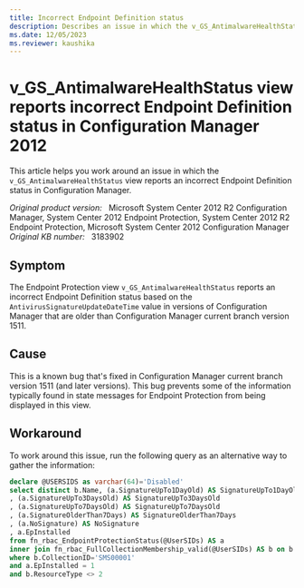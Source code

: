 ```yaml
---
title: Incorrect Endpoint Definition status
description: Describes an issue in which the v_GS_AntimalwareHealthStatus view reports incorrect Endpoint Definition status in Configuration Manager.
ms.date: 12/05/2023
ms.reviewer: kaushika
---
```

# v_GS_AntimalwareHealthStatus view reports incorrect Endpoint Definition status in Configuration Manager 2012

This article helps you work around an issue in which the `v_GS_AntimalwareHealthStatus` view reports an incorrect Endpoint Definition status in Configuration Manager.

_Original product version:_ &nbsp; Microsoft System Center 2012 R2 Configuration Manager, System Center 2012 Endpoint Protection, System Center 2012 R2 Endpoint Protection, Microsoft System Center 2012 Configuration Manager  
_Original KB number:_ &nbsp; 3183902

## Symptom

The Endpoint Protection view `v_GS_AntimalwareHealthStatus` reports an incorrect Endpoint Definition status based on the `AntivirusSignatureUpdateDateTime` value in versions of Configuration Manager that are older than Configuration Manager current branch version 1511.

## Cause

This is a known bug that's fixed in Configuration Manager current branch version 1511 (and later versions). This bug prevents some of the information typically found in state messages for Endpoint Protection from being displayed in this view.

## Workaround

To work around this issue, run the following query as an alternative way to gather the information:

```sql
declare @USERSIDS as varchar(64)='Disabled'
select distinct b.Name, (a.SignatureUpTo1DayOld) AS SignatureUpTo1DayOld
, (a.SignatureUpTo3DaysOld) AS SignatureUpTo3DaysOld
, (a.SignatureUpTo7DaysOld) AS SignatureUpTo7DaysOld
, (a.SignatureOlderThan7Days) AS SignatureOlderThan7Days
, (a.NoSignature) AS NoSignature
, a.EpInstalled
from fn_rbac_EndpointProtectionStatus(@UserSIDs) AS a
inner join fn_rbac_FullCollectionMembership_valid(@UserSIDs) AS b on b.ResourceID = a.ResourceID
where b.CollectionID='SMS00001'
and a.EpInstalled = 1
and b.ResourceType <> 2
```
